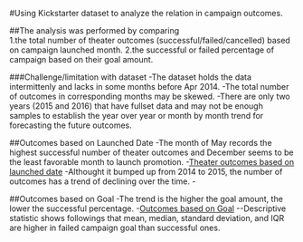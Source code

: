 #Using Kickstarter dataset to analyze the relation in campaign outcomes.

##The analysis was performed by comparing  
1.the total number of theater outcomes (successful/failed/cancelled) based on campaign launched month.
2.the successful or failed percentage of campaign based on their goal amount.

###Challenge/limitation with dataset
-The dataset holds the data intermittenly and lacks in some months before Apr 2014. 
-The total number of outcomes in corresponding months may be skewed. 
-There are only two years (2015 and 2016) that have fullset data and may not be enough samples to establish the year over year or month by month trend for forecasting the future outcomes.

##Outcomes based on Launched Date
-The month of May records the highest successful number of theater outcomes and December seems to be the least favorable month to launch promotion.
	-[Theater outcomes based on launched date](png/Theater_Outcomes_vs_Launch.md)
-Althought it bumped up from 2014 to 2015, the number of outcomes has a trend of declining over the time.
	-

##Outcomes based on Goal
-The trend is the higher the goal amount, the lower the successful percentage. 
	-[Outcomes based on Goal](png/Outcomes_vs_goals.md)
--Descriptive statistic shows followings that mean, median, standard  deviation, and IQR are higher in failed campaign goal than successful ones.  
